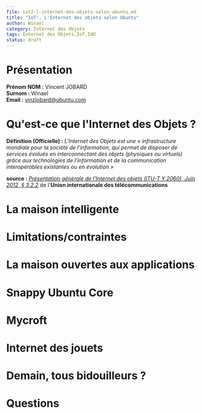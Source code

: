 ```yaml
---
file: iot2-l-internet-des-objets-selon-ubuntu.md
title: "IoT², L'Internet des objets selon Ubuntu"
author: Winael
category: Internet des Objets
tags: Internet des Objets,IoT,IdO
status: draft
---
```


# Présentation

**Prénom NOM :** Vincent JOBARD  
**Surnom :** Winael  
**Email :** vinzjobard@ubuntu.com  

# Qu'est-ce que l'Internet des Objets ?

**Définition (Officielle) :**
*L'Internet des Objets est une « infrastructure mondiale pour la société de l'information, qui permet de disposer de services évolués en interconnectant des objets (physiques ou virtuels) grâce aux technologies de l'information et de la communication interopérables existantes ou en évolution »* 

**source :** [*Présentation générale de l'Internet des objets (ITU-T Y.2060), Juin 2012, § 3.2.2*][2] de l'**Union internationale des télécommunications**

# La maison intelligente



# Limitations/contraintes



# La maison ouvertes aux applications



# Snappy Ubuntu Core



# Mycroft



# Internet des jouets



# Demain, tous bidouilleurs ?



# Questions

[1]: mailto:vinzjobard@ubuntu.com
[2]: https://www.itu.int/rec/dologin_pub.asp?lang=f&id=T-REC-Y.2060-201206-I!!PDF-F&type=items
